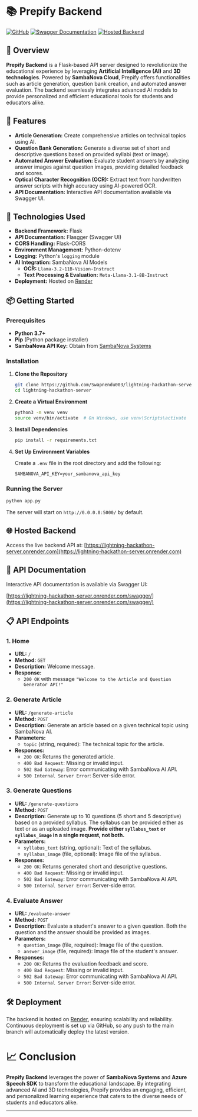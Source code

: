 
# 📚 Prepify Backend

[![GitHub](https://img.shields.io/github/license/Swapnendu003/lightning-hackathon-server)](https://github.com/Swapnendu003/lightning-hackathon-server/blob/main/LICENSE)
[![Swagger Documentation](https://img.shields.io/badge/Swagger-Docs-blue)](https://lightning-hackathon-server.onrender.com/swagger/)
[![Hosted Backend](https://img.shields.io/badge/Hosted%20Backend-Online-green)](https://lightning-hackathon-server.onrender.com)

## 🚀 Overview

**Prepify Backend** is a Flask-based API server designed to revolutionize the educational experience by leveraging **Artificial Intelligence (AI)** and **3D technologies**. Powered by **SambaNova Cloud**, Prepify offers functionalities such as article generation, question bank creation, and automated answer evaluation. The backend seamlessly integrates advanced AI models to provide personalized and efficient educational tools for students and educators alike.

## 🌟 Features

- **Article Generation:** Create comprehensive articles on technical topics using AI.
- **Question Bank Generation:** Generate a diverse set of short and descriptive questions based on provided syllabi (text or image).
- **Automated Answer Evaluation:** Evaluate student answers by analyzing answer images against question images, providing detailed feedback and scores.
- **Optical Character Recognition (OCR):** Extract text from handwritten answer scripts with high accuracy using AI-powered OCR.
- **API Documentation:** Interactive API documentation available via Swagger UI.

## 🔧 Technologies Used

- **Backend Framework:** Flask
- **API Documentation:** Flasgger (Swagger UI)
- **CORS Handling:** Flask-CORS
- **Environment Management:** Python-dotenv
- **Logging:** Python's `logging` module
- **AI Integration:** SambaNova AI Models
  - **OCR:** `Llama-3.2-11B-Vision-Instruct`
  - **Text Processing & Evaluation:** `Meta-Llama-3.1-8B-Instruct`
- **Deployment:** Hosted on [Render](https://render.com/)

## 📦 Getting Started

### Prerequisites

- **Python 3.7+**
- **Pip** (Python package installer)
- **SambaNova API Key:** Obtain from [SambaNova Systems](https://sambanova.ai/)

### Installation

1. **Clone the Repository**

   ```bash
   git clone https://github.com/Swapnendu003/lightning-hackathon-server.git
   cd lightning-hackathon-server
   ```

2. **Create a Virtual Environment**

   ```bash
   python3 -m venv venv
   source venv/bin/activate  # On Windows, use venv\Scripts\activate
   ```

3. **Install Dependencies**

   ```bash
   pip install -r requirements.txt
   ```

4. **Set Up Environment Variables**

   Create a `.env` file in the root directory and add the following:

   ```env
   SAMBANOVA_API_KEY=your_sambanova_api_key
   ```


### Running the Server

```bash
python app.py
```

The server will start on `http://0.0.0.0:5000/` by default.

## 🌐 Hosted Backend

Access the live backend API at: [https://lightning-hackathon-server.onrender.com](https://lightning-hackathon-server.onrender.com)

## 📄 API Documentation

Interactive API documentation is available via Swagger UI:

[https://lightning-hackathon-server.onrender.com/swagger/](https://lightning-hackathon-server.onrender.com/swagger/)

## 📋 API Endpoints

### 1. Home

- **URL:** `/`
- **Method:** `GET`
- **Description:** Welcome message.
- **Response:**
  - `200 OK` with message `"Welcome to the Article and Question Generator API!"`

### 2. Generate Article

- **URL:** `/generate-article`
- **Method:** `POST`
- **Description:** Generate an article based on a given technical topic using SambaNova AI.
- **Parameters:**
  - `topic` (string, required): The technical topic for the article.
- **Responses:**
  - `200 OK`: Returns the generated article.
  - `400 Bad Request`: Missing or invalid input.
  - `502 Bad Gateway`: Error communicating with SambaNova AI API.
  - `500 Internal Server Error`: Server-side error.

### 3. Generate Questions

- **URL:** `/generate-questions`
- **Method:** `POST`
- **Description:** Generate up to 10 questions (5 short and 5 descriptive) based on a provided syllabus. The syllabus can be provided either as text or as an uploaded image. **Provide either `syllabus_text` or `syllabus_image` in a single request, not both.**
- **Parameters:**
  - `syllabus_text` (string, optional): Text of the syllabus.
  - `syllabus_image` (file, optional): Image file of the syllabus.
- **Responses:**
  - `200 OK`: Returns generated short and descriptive questions.
  - `400 Bad Request`: Missing or invalid input.
  - `502 Bad Gateway`: Error communicating with SambaNova AI API.
  - `500 Internal Server Error`: Server-side error.

### 4. Evaluate Answer

- **URL:** `/evaluate-answer`
- **Method:** `POST`
- **Description:** Evaluate a student's answer to a given question. Both the question and the answer should be provided as images.
- **Parameters:**
  - `question_image` (file, required): Image file of the question.
  - `answer_image` (file, required): Image file of the student's answer.
- **Responses:**
  - `200 OK`: Returns the evaluation feedback and score.
  - `400 Bad Request`: Missing or invalid input.
  - `502 Bad Gateway`: Error communicating with SambaNova AI API.
  - `500 Internal Server Error`: Server-side error.

## 🛠️ Deployment

The backend is hosted on [Render](https://render.com/), ensuring scalability and reliability. Continuous deployment is set up via GitHub, so any push to the main branch will automatically deploy the latest version.
# 📈 Conclusion

**Prepify Backend** leverages the power of **SambaNova Systems** and **Azure Speech SDK** to transform the educational landscape. By integrating advanced AI and 3D technologies, Prepify provides an engaging, efficient, and personalized learning experience that caters to the diverse needs of students and educators alike.

---
```
